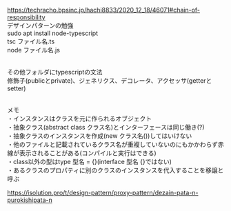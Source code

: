https://techracho.bpsinc.jp/hachi8833/2020_12_18/46071#chain-of-responsibility<br>
デザインパターンの勉強<br>
sudo apt install node-typescript<br>
tsc ファイル名.ts<br>
node ファイル名.js<br><br>

その他フォルダにtypescriptの文法<br>
修飾子(publicとprivate)、ジェネリクス、デコレータ、アクセッサ(getterとsetter)<br><br>

メモ<br>
・インスタンスはクラスを元に作られるオブジェクト<br>
・抽象クラス(abstract class クラス名)とインターフェースは同じ働き(?)<br>
・抽象クラスのインスタンスを作成(new クラス名())してはいけない<br>
・他のファイルと記載されているクラス名が重複していないのにもかかわらず赤線が表示されることがある(コンパイルと実行はできる)<br>
・class以外の型はtype 型名 = {}(interface 型名 {}ではない)<br>
・あるクラスのプロパティに別のクラスのインスタンスを代入することを移譲と呼ぶ<br>

https://isolution.pro/t/design-pattern/proxy-pattern/dezain-pata-n-purokishipata-n